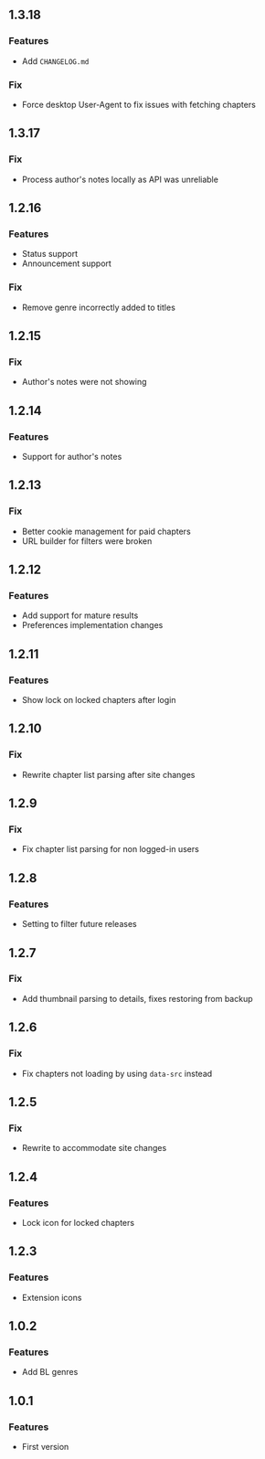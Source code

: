 ## 1.3.18

### Features

 * Add `CHANGELOG.md`

### Fix

 * Force desktop User-Agent to fix issues with fetching chapters

## 1.3.17

### Fix

 * Process author's notes locally as API was unreliable

## 1.2.16

### Features

 * Status support
 * Announcement support

### Fix

 * Remove genre incorrectly added to titles

## 1.2.15 

### Fix

 * Author's notes were not showing

## 1.2.14

### Features

 * Support for author's notes

## 1.2.13

### Fix

 * Better cookie management for paid chapters
 * URL builder for filters were broken

## 1.2.12

### Features

 * Add support for mature results
 * Preferences implementation changes

## 1.2.11

### Features

 * Show lock on locked chapters after login
 
## 1.2.10

### Fix

 * Rewrite chapter list parsing after site changes

## 1.2.9

### Fix

 * Fix chapter list parsing for non logged-in users 

## 1.2.8

### Features

 * Setting to filter future releases

## 1.2.7

### Fix

 * Add thumbnail parsing to details, fixes restoring from backup

## 1.2.6

### Fix

* Fix chapters not loading by using `data-src` instead

## 1.2.5

### Fix

* Rewrite to accommodate site changes

## 1.2.4

### Features

 * Lock icon for locked chapters

## 1.2.3

### Features

 * Extension icons

## 1.0.2

### Features
 
 * Add BL genres

## 1.0.1

### Features

 * First version
